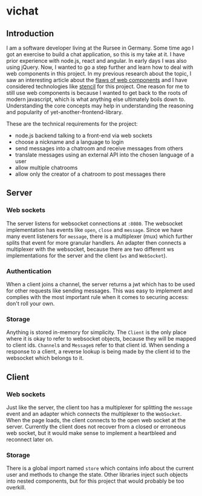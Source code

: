# vichat

## Introduction

I am a software developer living at the Rursee in Germany. Some time ago I got an exercise to build a chat application, so this is my take at it. I have prior experience with node.js, react and angular. In early days I was also using jQuery.
Now, I wanted to go a step further and learn how to deal with web components in this project. In my previous research about the topic, I saw an interesting article about the [flaws of web components](https://www.thinktecture.com/de/web-components/flaws/) and I have considered technologies like [stencil](https://stenciljs.com/) for this project. One reason for me to still use web components is because I wanted to get back to the roots of modern javascript, which is what anything else ultimately boils down to. Understanding the core concepts may help in understanding the reasoning and popularity of yet-another-frontend-library.

These are the technical requirements for the project:

-   node.js backend talking to a front-end via web sockets
-   choose a nickname and a language to login
-   send messages into a chatroom and receive messages from others
-   translate messages using an external API into the chosen language of a user
-   allow multiple chatrooms
-   allow only the creator of a chatroom to post messages there

## Server

### Web sockets

The server listens for websocket connections at `:8080`. The websocket implementation has events like `open`, `close` and `message`. Since we have many event listeners for `message`, there is a multiplexer (mux) which further splits that event for more granular handlers. An adapter then connects a multiplexer with the websocket, because there are two different ws implementations for the server and the client (`ws` and `WebSocket`).

### Authentication

When a client joins a channel, the server returns a jwt which has to be used for other requests like sending messages. This was easy to implement and complies with the most important rule when it comes to securing access: don't roll your own.

### Storage

Anything is stored in-memory for simplicity. The `Client` is the only place where it is okay to refer to websocket objects, because they will be mapped to client ids. `Channel`s and `Message`s refer to that client id. When sending a response to a client, a reverse lookup is being made by the client id to the websocket which belongs to it.

## Client

### Web sockets

Just like the server, the client too has a multiplexer for splitting the `message` event and an adapter which connects the multiplexer to the `WebSocket`. When the page loads, the client connects to the open web socket at the server. Currently the client does not recover from a closed or erroneous web socket, but it would make sense to implement a heartbleed and reconnect later on.

### Storage

There is a global import named `store` which contains info about the current user and methods to change the state. Other libraries inject such objects into nested components, but for this project that would probably be too overkill.
